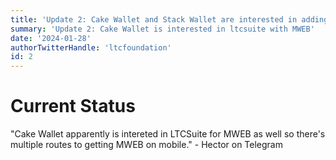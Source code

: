 ```yaml
---
title: 'Update 2: Cake Wallet and Stack Wallet are interested in adding MWEB using ltcsuite'
summary: 'Update 2: Cake Wallet is interested in ltcsuite with MWEB'
date: '2024-01-28'
authorTwitterHandle: 'ltcfoundation'
id: 2
---
```


# Current Status

"Cake Wallet apparently is intereted in LTCSuite for MWEB as well so there's multiple routes to getting MWEB on mobile." - Hector on Telegram
